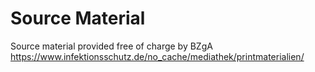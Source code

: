 # Source Material

Source material provided free of charge by BZgA
https://www.infektionsschutz.de/no_cache/mediathek/printmaterialien/
